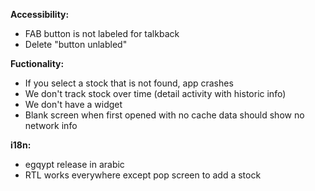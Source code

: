 __Accessibility:__
* FAB button is not labeled for talkback
* Delete "button unlabled"

__Fuctionality:__
* If you select a stock that is not found, app crashes
* We don't track stock over time (detail activity with historic info)
* We don't have a widget
* Blank screen when first opened with no cache data should show no network info

__i18n:__
* egqypt release in arabic
* RTL works everywhere except pop screen to add a stock

